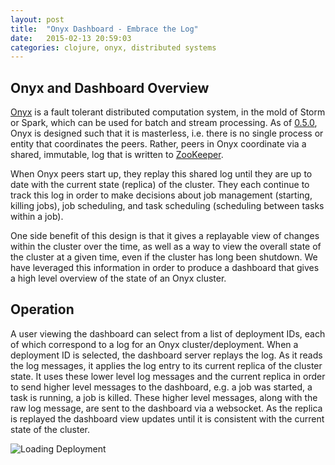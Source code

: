 ```yaml
---
layout: post
title:  "Onyx Dashboard - Embrace the Log"
date:   2015-02-13 20:59:03
categories: clojure, onyx, distributed systems
---
```


## Onyx and Dashboard Overview

[Onyx](https://github.com/MichaelDrogalis/onyx) is a fault tolerant distributed
computation system, in the mold of Storm or Spark, which can be used for batch
and stream processing. As of
[0.5.0](http://michaeldrogalis.github.io/jekyll/update/2015/01/20/Onyx-0.5.0:-The-Cluster-as-a-Value.html),
Onyx is designed such that it is masterless, i.e. there is no single process or
entity that coordinates the peers. Rather, peers in Onyx coordinate via a
shared, immutable, log that is written to
[ZooKeeper](http://zookeeper.apache.org/).

When Onyx peers start up, they replay this shared log until they are up to date
with the current state (replica) of the cluster. They each continue to track
this log in order to make decisions about job management (starting, killing
jobs), job scheduling, and task scheduling (scheduling between tasks within a
job).

One side benefit of this design is that it gives a replayable view of changes
within the cluster over the time, as well as a way to view the overall state of
the cluster at a given time, even if the cluster has long been shutdown. We
have leveraged this information in order to produce a dashboard that gives a
high level overview of the state of an Onyx cluster.

## Operation

A user viewing the dashboard can select from a list of deployment IDs, each of
which correspond to a log for an Onyx cluster/deployment. When a deployment ID
is selected, the dashboard server replays the log. As it reads the log
messages, it applies the log entry to its current replica of the cluster state.
It uses these lower level log messages and the current replica in order to send
higher level messages to the dashboard, e.g. a job was started, a task is
running, a job is killed. These higher level messages, along with the raw log
message, are sent to the dashboard via a websocket. As the replica is replayed
the dashboard view updates until it is consistent with the current state of the
cluster.


![Loading Deployment](https://raw.githubusercontent.com/lbradstreet/lbradstreet.github.io/dashboard-post/images/dashboard/streaming_log.gif)
